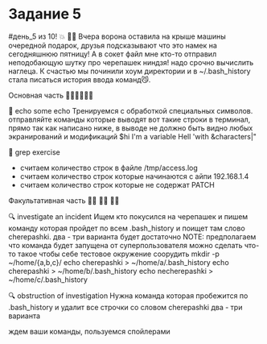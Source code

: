# Задание 5

#день_5 из 10! 💥
🕵️‍♀️ Вчера ворона оставила на крыше машины очередной подарок, друзья подсказывают что это намек на сегодняшнюю пятницу! А в сокет файл мне кто-то отправил  неподобающую шутку про черепашек ниндзя! надо срочно вычислить наглеца. К счастью мы починили хоум директории и в ~/.bash_history стала писаться история ввода команд😼.

Основная часть 🚶‍♂️🚶‍♂️🚶‍♂️

📝 echo some echo
Тренируемся с обработкой специальных символов.
отправляйте команды которые выводят вот такие строки в терминал, прямо так как написано ниже, в выводе не должно быть видно любых  экранирований и модификаций
$hi
I'm a variable
Hell 'with &characters|"

📝 grep exercise

- считаем количество строк в файле /tmp/access.log
- считаем количество строк которые начинаются с айпи 192.168.1.4
- считаем количество строк которые не содержат PATCH

Факультативная часть 🏃‍♂️ 🏃‍♂️ 🏃‍♂️

🔍 investigate an incident
Ищем кто покусился на черепашек и пишем команду которая пройдет по всем .bash_history и поищет там слово cherepashki.
два - три варианта будет достаточно
NOTE: предполагаем что команда будет запущена от суперпользователя
можно сделать что-то такое чтобы себе тестовое окружение соорудить
mkdir -p ~/home/{a,b,c}/
echo cherepashki > ~/home/a/.bash_history
echo cherepashki > ~/home/b/.bash_history
echo necherepashki > ~/home/c/.bash_history

🔍 obstruction of investigation
Нужна команда которая пробежится по .bash_history и удалит все строчки со словом cherepashki
два - три варианта

ждем ваши команды, пользуемся спойлерами